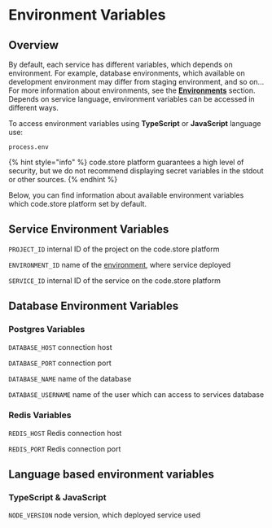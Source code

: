 # Environment Variables

## Overview

By default, each service has different variables, which depends on environment. For example, database environments, which available on development environment may differ from staging environment, and so on... For more information about environments, see the [**Environments**](../environments.md) section. Depends on service language, environment variables can be accessed in different ways. 

To access environment variables using **TypeScript** or **JavaScript** language use:

```text
process.env
```

{% hint style="info" %}
code.store platform guarantees a high level of security, but we do not recommend displaying secret variables in the stdout or other sources.
{% endhint %}

Below, you can find information about available environment variables which code.store platform set by default.

## Service Environment Variables

`PROJECT_ID` internal ID of the project on the code.store platform

`ENVIRONMENT_ID` name of the [environment](../environments.md), where service deployed

`SERVICE_ID` internal ID of the service on the code.store platform

## Database Environment Variables

### Postgres Variables

`DATABASE_HOST` connection host

`DATABASE_PORT` connection port

`DATABASE_NAME` name of the database

`DATABASE_USERNAME` name of the user which can access to services database

### Redis Variables

`REDIS_HOST` Redis connection host

`REDIS_PORT` Redis connection port  

## Language based environment variables

### TypeScript & JavaScript

`NODE_VERSION` node version, which deployed service used



